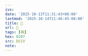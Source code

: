 ```yaml
---
ivs:
date: '2025-10-13T11:31:43+08:00'
lastmod: '2025-10-14T21:46:45-08:00'
title: 󰪜
url: 󰪜
tags: [與]
hex: 8207
src: DCCV
note:
---
```

